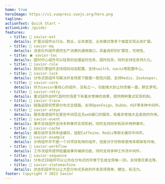 ```yaml
---
home: true
heroImage: https://v1.vuepress.vuejs.org/hero.png
tagline:
actionText: Quick Start ➙
actionLink: /guide/
features:
  - title: 🍓 savior-ext
    details: 扩展点组件从行业、商业、业务类型、业务模式等多个维度实现业务扩展。
  - title: 🥑 savior-mq
    details: 消息队列组件提供生产消费的通用接口，具备良好的扩展性，可用性。
  - title: 🫐 savior-toc
    details: 超时中心组件可以轻易的处理延时任务、超时任务，同时支持任务持久化。
  - title: 🍇 savior-rule
    details: 规则引擎组件支持规则动态配置，支持switch、nacos等配置中心。
  - title: 🥭 savior-lock
    details: 分布式锁组件可解决并发场景下数据一致性问题，支持Redis、Zookeeper。
  - title: 🥕 savior-core
    details: 作为savior最核心的组件，没有之一，功能强大到让你虎躯一震，醉生梦死。
  - title: 🍠 savior-retry
    details: 重试组件在RPC超时的场景下有着非常棒的效果，提供两种重试实现机制。
  - title: 🥬 savior-trace
    details: 链路追踪将贯穿分布式全链路，支持OpenFeign、Dubbo、HSF等多种中间件。
  - title: 🍈 savior-ateye
    details: 服务穿透组件在某些中间层且无web接口的服务，有着非常强大且高效的作用。
  - title: 🍑 savior-event
    details: 事件总线组件支持多种事件实现机制，同时支持同步和异步两种事件。
  - title: 🍏 savior-cache
    details: 缓存组件支持多级缓存，适配Caffeine、Redis等相关缓存中间件。
  - title: 🍆 savior-example
    details: 示例组件并不是一个对项目有用的组件，但是对于你熟练使用本框架有作用。
  - title: 🍉 savior-workflow
    details: 工作流组件提供轻量级事件编排功能，同时支持多种工作流中间件。
  - title: 🍌 savior-sequence
    details: 分布式ID组件可以让你在分布式的环境下生成全局唯一ID，支持雪花算法等。
  - title: 🍊 savior-statemachine
    details: 状态机组件可以让大型分布式系统的开发变得简单、健壮、有活力。
footer: Copyright © 2023 Savior
---
```


